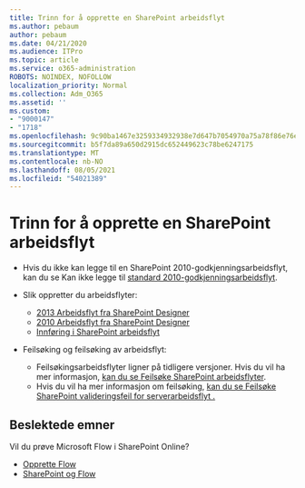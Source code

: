 ```yaml
---
title: Trinn for å opprette en SharePoint arbeidsflyt
ms.author: pebaum
author: pebaum
ms.date: 04/21/2020
ms.audience: ITPro
ms.topic: article
ms.service: o365-administration
ROBOTS: NOINDEX, NOFOLLOW
localization_priority: Normal
ms.collection: Adm_O365
ms.assetid: ''
ms.custom:
- "9000147"
- "1718"
ms.openlocfilehash: 9c90ba1467e3259334932938e7d647b7054970a75a78f86e76e503d7295670df
ms.sourcegitcommit: b5f7da89a650d2915dc652449623c78be6247175
ms.translationtype: MT
ms.contentlocale: nb-NO
ms.lasthandoff: 08/05/2021
ms.locfileid: "54021389"
---
```

# <a name="steps-to-create-a-sharepoint-workflow"></a>Trinn for å opprette en SharePoint arbeidsflyt

- Hvis du ikke kan legge til en SharePoint 2010-godkjenningsarbeidsflyt, kan du se Kan ikke legge til [standard 2010-godkjenningsarbeidsflyt](https://docs.microsoft.com/alchemyinsights/can-t-add-default-2010-approval-workflow).
- Slik oppretter du arbeidsflyter:
    - [2013 Arbeidsflyt fra SharePoint Designer](https://docs.microsoft.com/sharepoint/dev/general-development/creating-a-workflow-by-using-sharepoint-designer-and-the-sharepoint-wo)
    - [2010 Arbeidsflyt fra SharePoint Designer](https://support.office.com/article/introduction-to-designing-and-customizing-workflows-32c9c0bf-5e20-4f74-8b9c-d3ea79f2962b)
    - [Innføring i SharePoint arbeidsflyt](https://support.office.com/article/introduction-to-sharepoint-workflow-07982276-54e8-4e17-8699-5056eff4d9e3)

- Feilsøking og feilsøking av arbeidsflyt:
    - Feilsøkingsarbeidsflyter ligner på tidligere versjoner.  Hvis du vil ha mer informasjon, [kan du se Feilsøke SharePoint arbeidsflyter](https://docs.microsoft.com/sharepoint/dev/general-development/debugging-sharepoint-server-workflows).
    - Hvis du vil ha mer informasjon om feilsøking, [kan du se Feilsøke SharePoint valideringsfeil for serverarbeidsflyt .](https://docs.microsoft.com/sharepoint/dev/general-development/troubleshooting-sharepoint-server-workflow-validation-errors-in-visio)
 

## <a name="related-topics"></a>Beslektede emner
Vil du prøve Microsoft Flow i SharePoint Online?
- [Opprette Flow](https://support.office.com/article/Create-a-flow-for-a-list-or-library-in-SharePoint-Online-or-OneDrive-for-Business-a9c3e03b-0654-46af-a254-20252e580d01) 
- [SharePoint og Flow](https://flow.microsoft.com/blog/sharepoint-and-flow/) 


